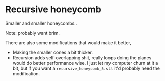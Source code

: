 # Recursive honeycomb
Smaller and smaller honeycombs.. 

Note: probably want brim.

There are also some modifications that would make it better, 

* Making the smaller cones a bit thicker.
* Recursion adds self-overlapping shit, really loops doing the planes would do
  better performance wise. I just let my computer churn at it a bit, but if you
  want a `recursive_honeycomb_5.stl` it'd probably need the modification.
